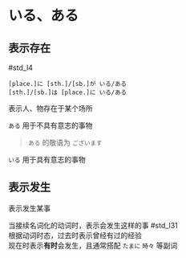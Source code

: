 # いる、ある

## 表示存在

 #std_l4  

```nihongo
[place.]に [sth.]/[sb.]が いる/ある  
[sth.]/[sb.]は [place.]に いる/ある  
```

表示人、物存在于某个场所  

`ある` 用于不具有意志的事物  
> `ある` 的敬语为 `ございます`  

`いる` 用于具有意志的事物  

## 表示发生

表示发生某事  

当接续名词化的动词时，表示会发生这样的事 #std_l31  
根据动词时态，过去时表示曾经有过的经验  
现在时表示**有时**会发生，且通常搭配 `たまに` `時々` 等副词  